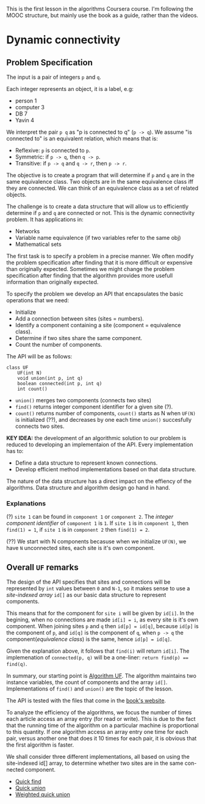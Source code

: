 This is the first lesson in the algorithms Coursera course.
I'm following the MOOC structure, but mainly use the book as a guide, rather than the videos.

# Dynamic connectivity

## Problem Specification

The input is a pair of integers `p` and `q`.

Each integer represents an object, it is a label, e.g:
* person 1
* computer 3
* DB 7
* Yavin 4

We interpret the pair `p q` as "p is connected to q" (`p -> q`). We assume "is connected to" is an equivalent relation, which means that is:
* Reflexive: `p` is connected to `p`.
* Symmetric: if `p -> q`, then `q -> p`.
* Transitive: if `p -> q` and `q -> r`, then `p -> r`. 

The objective is to create a program that will determine if `p` and `q` are in the same  equivalence class. Two objects are in the same equivalence class iff they are connected. We can think of an equivalence class as a set of related objects.

The challenge is to create a data structure that will allow us to efficiently determine if `p` and `q` are connected or not. This is the dynamic connectivity problem. It has applications in:
* Networks
* Variable name equivalence (if two variables refer to the same obj)
* Mathematical sets

The first task is to specify a problem in a precise manner. We often modify the problem specification after finding that it is more difficult or expensive than originally expected. Sometimes we might change the problem specification after finding that the algorithm provides more usefull information than originally expected.

To specify the problem we develop an API that encapsulates the basic operations that we need:
* Initialize
* Add a connection between sites (sites = numbers).
* Identify a component containing a site (component = equivalence class).
* Determine if two sites share the same component.
* Count the number of components.

The API will be as follows:
```
class UF
    UF(int N)
    void union(int p, int q)
    boolean connected(int p, int q)
    int count()
```

* `union()` merges two components (connects two sites)
* `find()` returns integer component identifier for a given site (?).
* `count()` returns number of components, `count()` starts as N when `UF(N)` is initialized (??), and decreases by one each time `union()` succesfully connects two sites.

**KEY IDEA:** the development of an algorithmic solution to our problem is reduced to developing an implementaion of the API. Every implementation has to:
* Define a data structure to represent known connections.
* Develop efficient method implementations based on that data structure.

The nature of the data structure has a direct impact on the effiency of the algorithms. Data structure and algorithm design go hand in hand.   

### Explanations
(?) `site 1` can be found in `component 1` or `component 2`. The *integer component identifier* of `component 1` is `1`. If `site 1` is in `component 1`, then `find(1) = 1`, if `site 1` is in `component 2` then `find(1) = 2`.

(??) We start with N components becasuse when we initialize `UF(N)`, we have `N` unconnected sites, each site is it's own component.

## Overall `UF` remarks

The design of the API specifies that sites and connections will be represented by `int` values between `0` and `N-1`, so it makes sense to use a *site-indexed array* `id[]` as our basic data structure to represent components. 

This means that for the component for `site i` will be given by `id[i]`. In the begining, when no connections are made `id[i] = i`, as every site is it's own component. When joining sites `p` and `q` then `id[p] = id[q]`, because `id[p]` is the component of `p`, and `id[q]` is the component of `q`, when `p -> q` the component(*equivalence class*) is the same, hence `id[p] = id[q]`.

Given the explanation above, it follows that `find(i)` will return `id[i]`. The implemenation of `connected(p, q)` will be a one-liner: `return find(p) == find(q)`.

In summary, our starting point is [Algorithm UF](https://github.com/Nerdrigo/algorithms/blob/master/1_dynamic_connectivity/basic_UF.py). The algorithm maintains two instance variables, the count of components and the array `id[]`. Implementations of `find()` and `union()` are the topic of the lesson.

The API is tested with the files that come in the [book's website](https://algs4.cs.princeton.edu/15uf/).

To analyze the efficiency of the algorithms, we focus the number of times each article access an array entry (for read or write). This is due to the fact that the running time of the algorithm on a particular machine is proportional to this quantity. If one algorithm access an array entry one time for each pair, versus another one that does it 10 times for each pair, it is obvious that the first algorithm is faster.

We shall consider three different implementations, all based on using the site-indexed id[] array, to determine whether two sites are in the same con- nected component.
* [Quick find](https://github.com/Nerdrigo/algorithms/blob/master/1_dynamic_connectivity/quick_find.md)
* [Quick union](https://github.com/Nerdrigo/algorithms/blob/master/1_dynamic_connectivity/2_quick_union.md)
* [Weighted quick union](https://github.com/Nerdrigo/algorithms/blob/master/1_dynamic_connectivity/3_weighed_quick_union.md)